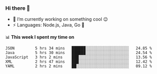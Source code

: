 ### Hi there 👋

<!--
**nodejh/nodejh** is a ✨ _special_ ✨ repository because its `README.md` (this file) appears on your GitHub profile.

Here are some ideas to get you started:

- 🔭 I’m currently working on ...
- 🌱 I’m currently learning ...
- 👯 I’m looking to collaborate on ...
- 🤔 I’m looking for help with ...
- 💬 Ask me about ...
- 📫 How to reach me: ...
- 😄 Pronouns: ...
- ⚡ Fun fact: ...
-->

- 🔭 I’m currently working on something cool :wink:
- ⚡ Languages: Node.js, Java, Go :thought_balloon:

📊 **This week I spent my time on**

<!--START_SECTION:waka-->
```text
JSON         5 hrs 34 mins   ██████░░░░░░░░░░░░░░░░░░░   24.85 % 
Java         5 hrs 30 mins   ██████░░░░░░░░░░░░░░░░░░░   24.54 % 
JavaScript   3 hrs 2 mins    ███░░░░░░░░░░░░░░░░░░░░░░   13.56 % 
XML          2 hrs 47 mins   ███░░░░░░░░░░░░░░░░░░░░░░   12.42 % 
YAML         2 hrs 2 mins    ██░░░░░░░░░░░░░░░░░░░░░░░   09.12 %
```
<!--END_SECTION:waka-->


<!--
:traffic_light: **Visitors**

![visitors](https://visitor-badge.glitch.me/badge?page_id=nodejh.nodejh)
-->
